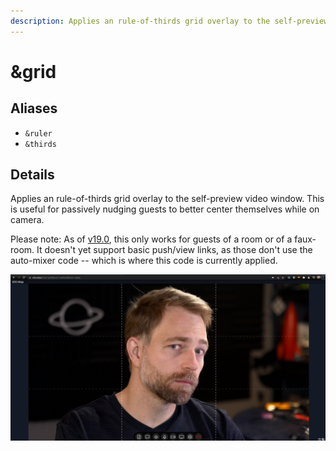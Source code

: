```yaml
---
description: Applies an rule-of-thirds grid overlay to the self-preview
---
```


# \&grid

## Aliases

* `&ruler`
* `&thirds`

## Details

Applies an rule-of-thirds grid overlay to the self-preview video window. This is useful for passively nudging guests to better center themselves while on camera.

Please note: As of [v19.0](../release-notes/v19/), this only works for guests of a room or of a faux-room. It doesn't yet support basic push/view links, as those don't use the auto-mixer code -- which is where this code is currently applied.

![](<../.gitbook/assets/image (92).png>)
